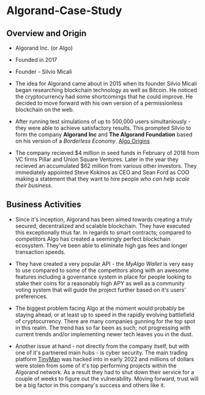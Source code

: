 # Algorand-Case-Study

## Overview and Origin

- Algorand Inc. (or Algo)
- Founded in 2017
- Founder - Silvio Micali

- The idea for Algorand came about in 2015 when its founder Silvio Micali began researching blockchain technology as well as Bitcoin. He noticed the cryptocurrency had some shortcomings that he could improve. He decided to move forward with his own version of a permissionless blockchain on the web.

- After running test simulations of up to 500,000 users simultaniously - they were able to achieve satisfactory results. This prompted Silvio to form the company **Algorand Inc** and **The Algorand Foundation** based on his version of a *Borderless Economy*. [Algo Origins](https://community.algorand.org/blog/algorand-origins/)

- The company recieved $4 million in seed funds in February of 2018 from VC firms Pillar and Union Square Ventures. Later in the year they recieved an accumulated $62 million from various other investors. They immediately appointed Steve Kokinos as CEO and Sean Ford as COO making a statement that they want to hire people *who can help scale their business*.

## Business Activities

- Since it's inception, Algorand has been aimed towards creating a truly secured, decentralized and scalable blockchain. They have executed this exceptionally thus far. In regards to smart contracts; compared to competitors Algo has created a seemingly perfect blockchain ecosystem. They've been able to eliminate high gas fees and longer transaction speeds. 

- They have created a very popular API - the *MyAlgo Wallet* is very easy to use compared to some of the competitors along with an awesome features including a governance system in place for people looking to stake their coins for a reasonably high APY as well as a community voting system that will guide the project further based on it's users' preferences.

- The biggest problem facing Algo at the moment would probably be staying ahead, or at least up to speed in the rapidly evolving battlefield of cryptocurrency. There are many companies gunning for the top spot in this realm. The trend has so far been as such; not progressing with current trends and/or implementing newer tech leaves you in the dust.

- Another issue at hand - not directly from the company itself, but with one of it's partnered main hubs - is cyber security. The main trading platform [TinyMan](app.tinyman.org) was hacked into in early 2022 and millions of dollars were stolen from some of it's top performing projects within the Algorand network. As a result they had to shut down their service for a couple of weeks to figure out the vulnerability. Moving forward, trust will be a big factor in this company's success and others like it.